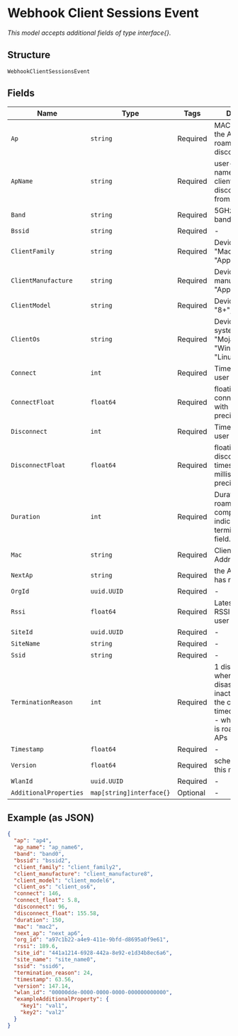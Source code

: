 
# Webhook Client Sessions Event

*This model accepts additional fields of type interface{}.*

## Structure

`WebhookClientSessionsEvent`

## Fields

| Name | Type | Tags | Description |
|  --- | --- | --- | --- |
| `Ap` | `string` | Required | MAC address of the AP the client roamed or disconnected from |
| `ApName` | `string` | Required | user-friendly name of the AP the client roamed or disconnected from. |
| `Band` | `string` | Required | 5GHz or 2.4GHz band |
| `Bssid` | `string` | Required | - |
| `ClientFamily` | `string` | Required | Device family E.g. "Mac", "iPhone", "Apple watch" |
| `ClientManufacture` | `string` | Required | Device manufacturer E.g. "Apple" |
| `ClientModel` | `string` | Required | Device model E.g. "8+", "XS" |
| `ClientOs` | `string` | Required | Device operating system E.g. "Mojave", "Windows 10", "Linux" |
| `Connect` | `int` | Required | Time when the user connects |
| `ConnectFloat` | `float64` | Required | floating point connect timestamp with millisecond precision |
| `Disconnect` | `int` | Required | Time when the user disconnects |
| `DisconnectFloat` | `float64` | Required | floating point disconnect timestamp with millisecond precision |
| `Duration` | `int` | Required | Duration of the roamed or complete session indicated by termination_reason field. |
| `Mac` | `string` | Required | Client's MAC Address' |
| `NextAp` | `string` | Required | the AP the client has roamed to. |
| `OrgId` | `uuid.UUID` | Required | - |
| `Rssi` | `float64` | Required | Latest average RSSI before the user disconnects |
| `SiteId` | `uuid.UUID` | Required | - |
| `SiteName` | `string` | Required | - |
| `Ssid` | `string` | Required | - |
| `TerminationReason` | `int` | Required | 1 disassociate - when the client disassociates. 2 inactive - when the client is timeout. 3 roamed - when the client is roamed between APs |
| `Timestamp` | `float64` | Required | - |
| `Version` | `float64` | Required | schema version of this message |
| `WlanId` | `uuid.UUID` | Required | - |
| `AdditionalProperties` | `map[string]interface{}` | Optional | - |

## Example (as JSON)

```json
{
  "ap": "ap4",
  "ap_name": "ap_name6",
  "band": "band0",
  "bssid": "bssid2",
  "client_family": "client_family2",
  "client_manufacture": "client_manufacture8",
  "client_model": "client_model6",
  "client_os": "client_os6",
  "connect": 146,
  "connect_float": 5.8,
  "disconnect": 96,
  "disconnect_float": 155.58,
  "duration": 150,
  "mac": "mac2",
  "next_ap": "next_ap6",
  "org_id": "a97c1b22-a4e9-411e-9bfd-d8695a0f9e61",
  "rssi": 189.6,
  "site_id": "441a1214-6928-442a-8e92-e1d34b8ec6a6",
  "site_name": "site_name0",
  "ssid": "ssid6",
  "termination_reason": 24,
  "timestamp": 63.56,
  "version": 147.14,
  "wlan_id": "00000dde-0000-0000-0000-000000000000",
  "exampleAdditionalProperty": {
    "key1": "val1",
    "key2": "val2"
  }
}
```

